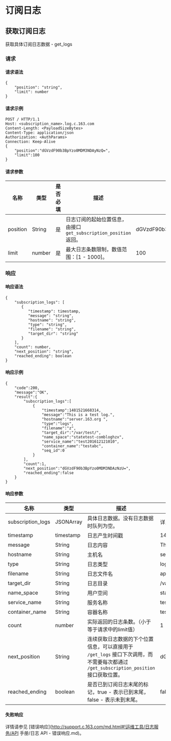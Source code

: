 # 订阅日志

## 获取订阅日志

获取具体订阅日志数据 - get_logs

### 请求
#### 请求语法

    {
        "position": "string",
        "limit": number
    }

#### 请求示例

    POST / HTTP/1.1
    Host: <subscription_name>.log.c.163.com
    Content-Length: <PayloadSizeBytes>
    Content-Type: application/json
    Authorization: <AuthParams>
    Connection: Keep-Alive
    {
        "position":"dGVzdF90b3BpYzo0MDM3NDAyNzQ=",
        "limit":100
    }

#### 请求参数

|   名称   |  类型  | 是否必填 |                                描述                               |            示例值            |
|----------|--------|----------|-------------------------------------------------------------------|------------------------------|
| position | String | 是       | 日志订阅的起始位置信息，由接口 `get_subscription_position` 返回。 | dGVzdF90b3BpYzo0MDM3NDAyNzQ= |
| limit    | number | 是       | 最大日志条数限制，数值范围：[1 - 1000]。                          | 100                          |

### 响应
#### 响应语法

    {
        "subscription_logs": [
           {
              "timestamp": timestamp,
              "message": "string",
              "hostname": "string",
              "type": "string",
              "filename": "string",
              "target_dir": "string"
           }
        ],
        "count": number,
        "next_position": "string",
        "reached_ending": boolean
    }

#### 响应示例

    {
        "code":200,
        "message":"OK",
        "result":{
            "subscription_logs":[
                {
                    "timestamp":1481521668314,
                    "message":"This is a test log.",
                    "hostname":"server.163.org ",
                    "type":"logs",
                    "filename":"z",
                    "target_dir":"/var/test/",
                    "name_space":"statetest-combloghzx",
                    "service_name":"test201612121010",
                    "container_name":"testabc",
                    "seq_id":0
                }
            ],
            "count":1,
            "next_position":"dGVzdF90b3BpYzo0MDM3NDAzNzU=",
            "reached_ending":false
        }
    }

#### 响应参数

|        名称       |    类型   |                                                                  描述                                                                 |            示例值            |
|-------------------|-----------|---------------------------------------------------------------------------------------------------------------------------------------|------------------------------|
| subscription_logs | JSONArray | 具体日志数据。没有日志数据时队列为空。                                                                                                | 详见示例                     |
| timestamp         | timestamp | 日志产生时间戳                                                                                                                        | 1481521668314                |
| message           | String    | 日志内容                                                                                                                              | This is a test log.          |
| hostname          | String    | 主机名                                                                                                                                | server.163.org               |
| type              | String    | 日志类型                                                                                                                              | logs                         |
| filename          | String    | 日志文件名                                                                                                                            | app.log                      |
| target_dir        | String    | 日志目录                                                                                                                              | /var/test/                   |
| name_space        | String    | 用户空间                                                                                                                              | statetest-combloghzx         |
| service_name      | String    | 服务名称                                                                                                                              | test201612121010             |
| container_name    | String    | 容器名称                                                                                                                              | testabc                      |
| count             | number    | 实际返回的日志条数。（小于等于请求中的limit值）                                                                                       | 1                            |
| next_position     | String    | 连续获取日志数据的下个位置信息，可以直接用于 `/get_logs` 接口下次调用，而不需要每次都通过 `/get_subscription_position` 接口获取位置。 | dGVzdF90b3BpYzo0MDM3NDAzNzU= |
| reached_ending    | boolean   | 是否已到订阅日志末尾的标记，true - 表示已到末尾， false - 表示未到末尾。                                                              | false                        |

#### 失败响应

详情请参见 [错误响应](http://support.c.163.com/md.html#!运维工具/日志服务/API 手册/日志 API - 错误响应.md)。


